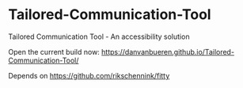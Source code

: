 # Tailored-Communication-Tool
Tailored Communication Tool - An accessibility solution

Open the current build now: https://danvanbueren.github.io/Tailored-Communication-Tool/

Depends on https://github.com/rikschennink/fitty
